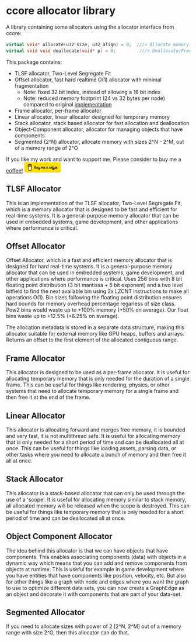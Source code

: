 # ccore allocator library

A library containing some  allocators using the allocator interface from ccore:

```c++
virtual void* allocate(u32 size, u32 align) = 0;  ///< Allocate memory with alignment
virtual void void deallocate(void* p) = 0;         ///< Deallocate/Free memory
```

This package contains:

* TLSF allocator, Two-Level Segregate Fit
* Offset allocator, fast hard realtime O(1) allocator with minimal fragmentation
  * Note: fixed 32 bit index, instead of allowing a 16 bit index
  * Note: reduced memory footprint (24 vs 32 bytes per node) compared to original [implementation](https://github.com/sebbbi/OffsetAllocator/tree/main)
* Frame allocator, per-frame allocator
* Linear allocator, linear allocator designed for temporary memory
* Stack allocator, stack based allocator for fast allocation and deallocation
* Object-Component allocator, allocator for managing objects that have components
* Segmented (2^N) allocator, allocate memory with sizes 2^N - 2^M, out of a memory range of 2^O

If you like my work and want to support me. Please consider to buy me a [coffee!](https://www.buymeacoffee.com/Jur93n)
<img src="bmacoffee.png" width="100">

## TLSF Allocator

This is an implementation of the TLSF allocator, Two-Level Segregate Fit, which is a memory allocator that is designed to be fast and efficient for real-time systems. It is a general-purpose memory allocator that can be used in embedded systems, game development, and other applications where performance is critical.

## Offset Allocator

Offset Allocator, which is a fast and efficient memory allocator that is designed for hard real-time systems. It is a general-purpose memory allocator that can be used in embedded systems, game development, and other applications where performance is critical. Uses 256 bins with 8 bit floating point distribution (3 bit mantissa + 5 bit exponent) and a two level bitfield to find the next available bin using 2x LZCNT instructions to make all operations O(1). Bin sizes following the floating point distribution ensures hard bounds for memory overhead percentage regarless of size class. Pow2 bins would waste up to +100% memory (+50% on average). Our float bins waste up to +12.5% (+6.25% on average).

The allocation metadata is stored in a separate data structure, making this allocator suitable for external memory like GPU heaps, buffers and arrays. Returns an offset to the first element of the allocated contiguous range.

## Frame Allocator

This allocator is designed to be used as a per-frame allocator. It is useful for allocating temporary memory that is only needed for the duration of a single frame. This can be useful for things like rendering, physics, or other systems that need to allocate temporary memory for a single frame and then free it at the end of the frame.

## Linear Allocator

This allocator is allocating forward and merges free memory, it is bounded and very fast, it is not multithread safe. It is useful for allocating memory that is only needed for a short period of time and can be deallocated all at once. This can be useful for things like loading assets, parsing data, or other tasks where you need to allocate a bunch of memory and then free it all at once.

## Stack Allocator

This allocator is a stack-based allocator that can only be used through the use of a 'scope'. It is useful for allocating memory similar to stack memory, all allocated memory will be released when the scope is destroyed. This can be useful for things like temporary memory that is only needed for a short period of time and can be deallocated all at once.

## Object Component Allocator

The idea behind this allocator is that we can have objects that have components. This enables associating components (data) with objects in a dynamic way which means that you can add and remove components from objects at runtime. This is useful for example in game development where you have entities that have components like position, velocity, etc. But also for other things like a graph with node and edges where you want the graph to use to optimize different 
data sets, you can now create a GraphEdge as an object and decorate it with components that are part of your data-set.

## Segmented Allocator

If you need to allocate sizes with power of 2 [2^N, 2^M] out of a memory range with size 2^O, then this allocator can do that.
